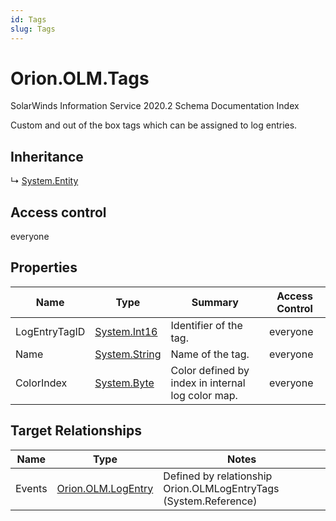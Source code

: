 ```yaml
---
id: Tags
slug: Tags
---
```


# Orion.OLM.Tags

SolarWinds Information Service 2020.2 Schema Documentation Index

Custom and out of the box tags which can be assigned to log entries.

## Inheritance

↳ [System.Entity](./../System/Entity)

## Access control

everyone

## Properties

| Name | Type | Summary | Access Control |
| ------ | ------ | ------ | ------ |
| LogEntryTagID | [System.Int16](https://docs.microsoft.com/en-us/dotnet/api/system.int16) | Identifier of the tag. | everyone |
| Name | [System.String](https://docs.microsoft.com/en-us/dotnet/api/system.string) | Name of the tag. | everyone |
| ColorIndex | [System.Byte](https://docs.microsoft.com/en-us/dotnet/api/system.byte) | Color defined by index in internal log color map. | everyone |

## Target Relationships

| Name | Type | Notes |
| ------ | ------ | ------ |
| Events | [Orion.OLM.LogEntry](./../Orion.OLM/LogEntry) | Defined by relationship Orion.OLMLogEntryTags (System.Reference) |

